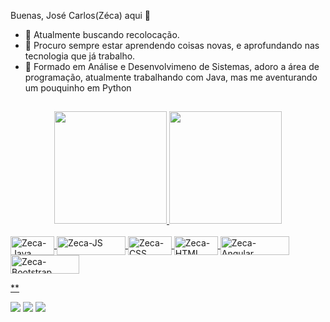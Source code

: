 Buenas, José Carlos(Zéca) aqui 👋



- 🔭 Atualmente buscando recolocação.
- 🌱 Procuro sempre estar aprendendo coisas novas, e aprofundando nas tecnologia que já trabalho.
- 💬 Formado em Análise e Desenvolvimeno de Sistemas, adoro a área de programação, atualmente trabalhando com Java, mas me aventurando um pouquinho em Python


##


<div align="center">
  <a href="https://github.com/JoseCarlosRM">
  <img height="180em" src="https://github-readme-stats.vercel.app/api?username=JoseCarlosRM&show_icons=true&theme=radical&include_all_commits=true&count_private=true"/>
  <img height="180em" src="https://github-readme-stats.vercel.app/api/top-langs/?username=JoseCarlosRM&layout=compact&langs_count=7&theme=radical"/>
</div>
<div style="display: inline_block"><br>
  <img align="center" alt="Zeca-Java" height="30" width="70" src="https://img.shields.io/badge/Java-ED8B00?style=for-the-badge&logo=java&logoColor=white">
  <img align="center" alt="Zeca-JS" height="30" width="110" src="https://img.shields.io/badge/JavaScript-323330?style=for-the-badge&logo=javascript&logoColor=F7DF1E">
  <img align="center" alt="Zeca-CSS" height="30" width="70" src="https://img.shields.io/badge/CSS3-1572B6?style=for-the-badge&logo=css3&logoColor=white">
  <img align="center" alt="Zeca-HTML" height="30" width="70" src="https://img.shields.io/badge/HTML5-E34F26?style=for-the-badge&logo=html5&logoColor=white">
  <img align="center" alt="Zeca-Angular" height="30" width="110" src="https://img.shields.io/badge/AngularJS-E23237?style=for-the-badge&logo=angularjs&logoColor=white">
  <img align="center" alt="Zeca-Bootstrap" height="30" width="110" src="https://img.shields.io/badge/Bootstrap-563D7C?style=for-the-badge&logo=bootstrap&logoColor=white">
</div>

**

<div> 
  <a href="https://www.instagram.com/zeca_martins/" target="_blank"><img src="https://img.shields.io/badge/-Instagram-%23E4405F?style=for-the-badge&logo=instagram&logoColor=white" target="_blank"></a>
  <a href = "mailto:josecarlos.projetojs@gmail.com"><img src="https://img.shields.io/badge/-Gmail-%23333?style=for-the-badge&logo=gmail&logoColor=white" target="_blank"></a>
  <a href="https://www.linkedin.com/in/josé-carlos-martins-6784902b/" target="_blank"><img src="https://img.shields.io/badge/-LinkedIn-%230077B5?style=for-the-badge&logo=linkedin&logoColor=white" target="_blank"></a> 
</div>  
  
